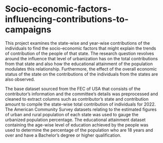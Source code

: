 # Socio-economic-factors-influencing-contributions-to-campaigns

This project examines the state-wise and year-wise contributions of the individuals to find the socio-economic factors that might explain the trends of contribution of the people of that state. The research question revolves around the influence that level of urbanization has on the total contributions from that state and also how the educational attainment of the population modulates this relationship. Furthermore, the effect of the overall economic status of the state on the contributions of the individuals from the states are also observed.

The base dataset sourced from the FEC of USA that consists of the contributor’s information and the committee’s details was preprocessed and cleaned to extract columns such as
contributor’s state and contribution amount to compile the state-wise total contribution of individuals for 2022. The American Community Survey datasets relating to the estimated figures of urban and rural population of each state was used to gauge the urbanized population percentage. The educational attainment dataset containing the age-wise level of education achieved by the people was used to determine the percentage of the population who are 18 years and over and have a Bachelor’s degree or higher qualification.
